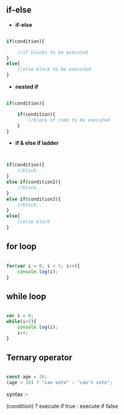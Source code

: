 ## <summary> if-else </summary>

- **if-else**

```js

if(condition){

    //if blocks to be executed
}
else{
    //else block to be executed
}

```

- **nested if**

```js

if(condition){

    if(condition){
        //block of code to be executed
    }
}


```


- **if & else if ladder**

```js


if(condition){
    //block..
}
else if(condition2){
    //block..
}
else if(condition3){
    //block..
}
else{
    //else block
}

```

## <summary> for loop </summary>

```js

for(var i = 0; i < 5; i++){
    console.log(i);
}

```

## <summary> while loop </summary>

```js

var i = 0;
while(i<5){
    console.log(i);
    i++;
}

```

## <summary> Ternary operator </summary>

```js

const age = 20;
(age > 18) ? "can vote" : "can't vote";

```

syntax :-

(condition) ? execute if true : execute if false
